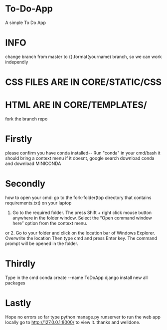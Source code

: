 # To-Do-App
A simple To Do App

# INFO
change branch from master to {}.format(yourname) branch, so we can work independly
# CSS FILES ARE IN CORE/STATIC/CSS
# HTML ARE IN CORE/TEMPLATES/
fork the branch repo

# Firstly
please confirm you have conda installed-- Run "conda" in your cmd/bash it should bring a context menu
if it doesnt, google search download conda and download MINICONDA

# Secondly
how to open your cmd:
go to the fork-folder(top directory that contains requirements.txt) on your laptop

1. Go to the required folder.
The press Shift + right click mouse button anywhere in the folder window.
Select the “Open command window here” option from the context menu.

or
2. Go to your folder and click on the location bar of Windows Explorer.
Overwrite the location Then type cmd and press Enter key.
The command prompt will be opened in the folder.

# Thirdly
Type in the cmd
conda create --name ToDoApp django
install new all packages

# Lastly
Hope no errors so far
type python manage.py runserver to run the web app locally
go to http://127.0.0.1:8000/ to view it.
thanks and welldone.
